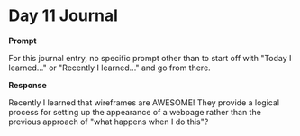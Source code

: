 # Day 11 Journal

**Prompt**

For this journal entry, no specific prompt other than to start off with "Today I learned..." or "Recently I learned..." and go from there.

**Response**

Recently I learned that wireframes are AWESOME! They provide a logical process for setting up the appearance of a webpage rather than the previous approach of "what happens when I do this"?